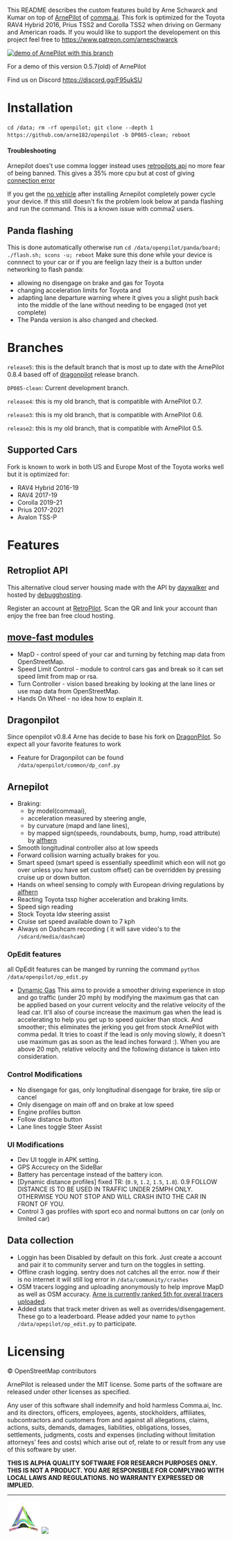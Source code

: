 This README describes the custom features build by Arne Schwarck and Kumar on top of [ArnePilot](http://github.com/commaai/ArnePilot) of [comma.ai](http://comma.ai). This fork is optimized for the Toyota RAV4 Hybrid 2016, Prius TSS2 and Corolla TSS2 when driving on Germany and American roads. If you would like to support the developement on this project feel free to https://www.patreon.com/arneschwarck


[![demo of ArnePilot with this branch](https://img.youtube.com/vi/WKwSq8TPdpo/0.jpg)](https://www.youtube.com/playlist?list=PL3CGUyxys8DuTE1JTkdZwY93ejSfAGxyV)

For a demo of this version 0.5.7(old) of ArnePilot

Find us on Discord https://discord.gg/F95ukSU

# Installation

`cd /data; rm -rf openpilot; git clone --depth 1 https://github.com/arne182/openpilot -b DP085-clean; reboot`

#### Troubleshooting
Arnepilot does't use comma logger instead uses [retropilots api](https://api.retropilot.org/useradmin) no more fear of being banned. This gives a 35% more cpu but at cost of giving [connection error](https://cdn.discordapp.com/attachments/538741329799413760/743231854764884067/image0.jpg)

If you get the [no vehicle](https://cdn.discordapp.com/attachments/538741329799413760/743231854764884067/image0.jpg) after installing Arnepilot completely power cycle your device. If this still doesn't fix the problem look below at panda flashing and run the command. This is a known issue with comma2 users.

## Panda flashing
This is done automatically otherwise run `cd /data/openpilot/panda/board; ./flash.sh; scons -u; reboot` Make sure this done while your device is connnect to your car or if you are feelign lazy their is a button under networking to flash panda:
- allowing no disengage on brake and gas for Toyota
- changing acceleration limits for Toyota and
- adapting lane departure warning where it gives you a slight push back into the middle of the lane without needing to be engaged (not yet complete)
- The Panda version is also changed and checked.

# Branches
`release5`: this is the default branch that is most up to date with the ArnePilot 0.8.4 based off of [dragonpilot](https://github.com/dragonpilot-community/dragonpilot) release branch.

`DP085-clean`: Current development branch.

`release4`: this is my old branch, that is compatible with ArnePilot 0.7.

`release3`: this is my old branch, that is compatible with ArnePilot 0.6.

`release2`: this is my old branch, that is compatible with ArnePilot 0.5.


## Supported Cars
Fork is known to work in both US and Europe
Most of the Toyota works well but it is optimized for:
- RAV4 Hybrid 2016-19
- RAV4 2017-19
- Corolla 2019-21
- Prius 2017-2021
- Avalon TSS-P

# Features

## Retropliot API
This alternative cloud server housing made with the API by [daywalker](https://github.com/florianbrede-ayet/retropilot-server) and hosted by [debugghosting](https://debugged-hosting.com/).

Register an account at [RetroPilot](https://api.retropilot.org/useradmin). Scan the QR and link your account than enjoy the free ban free cloud hosting.

## [move-fast modules](https://github.com/move-fast)
- MapD - control speed of your car and turning by fetching map data from OpenStreetMap.
- Speed Limit Control - module to control cars gas and break so it can set speed limit from map or rsa.
- Turn Controller - vision based breaking by looking at the lane lines or use map data from OpenStreetMap.
- Hands On Wheel - no idea how to explain it.


## Dragonpilot
Since openpilot v0.8.4 Arne has decide to base his fork on [DragonPilot](https://github.com/dragonpilot-community/dragonpilot). So expect all your favorite features to work
- Feature for Dragonpilot can be found ``/data/openpilot/common/dp_conf.py``

## Arnepilot
- Braking:
    - by model(commaai),
    - acceleration measured by steering angle,
    - by curvature (mapd and lane lines),
    - by mapped sign(speeds, roundabouts, bump, hump, road attribute) by [alfhern](https://github.com/move-fast)
- Smooth longitudinal controller also at low speeds
- Forward collision warning actually brakes for you.
- Smart speed (smart speed is essentially speedlimit which eon will not go over unless you have set custom offset) can be overridden by pressing cruise up or down button.
- Hands on wheel sensing to comply with European driving regulations by [alfhern](https://github.com/move-fast)
- Reacting Toyota tssp higher acceleration and braking limits.
- Speed sign reading
- Stock Toyota ldw steering assist
- Cruise set speed available down to 7 kph
- Always on Dashcam recording ( it will save video's to the `/sdcard/media/dashcam`)

### OpEdit features
all OpEdit features can be manged by running the command `python /data/openpilot/op_edit.py`
- [Dynamic Gas](https://github.com/ShaneSmiskol/ArnePilot/tree/stock_additions-devel#dynamic-gas)
This aims to provide a smoother driving experience in stop and go traffic (under 20 mph) by modifying the maximum gas that can be applied based on your current velocity and the relative velocity of the lead car. It'll also of course increase the maximum gas when the lead is accelerating to help you get up to speed quicker than stock. And smoother; this eliminates the jerking you get from stock ArnePilot with comma pedal. It tries to coast if the lead is only moving slowly, it doesn't use maximum gas as soon as the lead inches forward :). When you are above 20 mph, relative velocity and the following distance is taken into consideration.

### Control Modifications
- No disengage for gas, only longitudinal disengage for brake, tire slip or cancel
- Only disengage on main off and on brake at low speed
- Engine profiles button
- Follow distance button
- Lane lines toggle Steer Assist

### UI Modifications
- Dev UI toggle in APK setting.
- GPS Accurecy on the SideBar
- Battery has percentage instead of the battery icon.
- [Dynamic distance profiles] fixed TR: (`0.9`, `1.2`, `1.5`, `1.8`).
0.9 FOLLOW DISTANCE IS TO BE USED IN TRAFFIC UNDER 25MPH ONLY. OTHERWISE YOU NOT STOP AND WILL CRASH INTO THE CAR IN FRONT OF YOU.
- Control 3 gas profiles with sport eco and normal buttons on car (only on limited car)

## Data collection
- Loggin has been Disabled by default on this fork. Just create a account and pair it to community server and turn on the toggles in setting.
- Offline crash logging. sentry does not catches all the error. now if their is no internet it will still log error in `/data/community/crashes`
- OSM tracers logging and uploading anonymously to help improve MapD as well as OSM accuracy. [Arne is currently ranked 5th for overal tracers uploaded](https://www.openstreetmap.org/stats/data_stats.html).
- Added stats that track meter driven as well as overrides/disengagement. These go to a leaderboard. Please added your name to `python /data/opepilot/op_edit.py` to participate.

# Licensing
© OpenStreetMap contributors

ArnePilot is released under the MIT license. Some parts of the software are released under other licenses as specified.

Any user of this software shall indemnify and hold harmless Comma.ai, Inc. and its directors, officers, employees, agents, stockholders, affiliates, subcontractors and customers from and against all allegations, claims, actions, suits, demands, damages, liabilities, obligations, losses, settlements, judgments, costs and expenses (including without limitation attorneys’ fees and costs) which arise out of, relate to or result from any use of this software by user.

**THIS IS ALPHA QUALITY SOFTWARE FOR RESEARCH PURPOSES ONLY. THIS IS NOT A PRODUCT.
YOU ARE RESPONSIBLE FOR COMPLYING WITH LOCAL LAWS AND REGULATIONS.
NO WARRANTY EXPRESSED OR IMPLIED.**

---

<img src="https://github.com/arne182/ArnePilot/blob/DP08-clean/selfdrive/assets/img_chffr_wheel.png" width="75"></img> <img src="https://cdn-images-1.medium.com/max/1600/1*C87EjxGeMPrkTuVRVWVg4w.png" width="225"></img>
